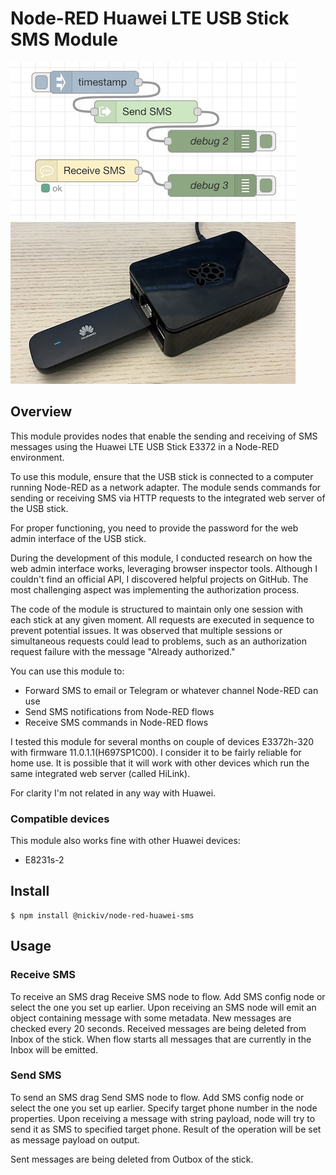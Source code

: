 # Node-RED Huawei LTE USB Stick SMS Module

![image of example flow](./examples/flow-screenshot.jpg) ![image of Huawei LTE USB Stick](./examples/h3372-raspi.jpg)

## Overview

This module provides nodes that enable the sending and receiving of SMS messages using the Huawei LTE USB Stick E3372 in a Node-RED environment.

To use this module, ensure that the USB stick is connected to a computer running Node-RED as a network adapter. The module sends commands for sending or receiving SMS via HTTP requests to the integrated web server of the USB stick.

For proper functioning, you need to provide the password for the web admin interface of the USB stick.

During the development of this module, I conducted research on how the web admin interface works, leveraging browser inspector tools. Although I couldn't find an official API, I discovered helpful projects on GitHub. The most challenging aspect was implementing the authorization process.

The code of the module is structured to maintain only one session with each stick at any given moment. All requests are executed in sequence to prevent potential issues. It was observed that multiple sessions or simultaneous requests could lead to problems, such as an authorization request failure with the message "Already authorized."

You can use this module to:

- Forward SMS to email or Telegram or whatever channel Node-RED can use
- Send SMS notifications from Node-RED flows
- Receive SMS commands in Node-RED flows

I tested this module for several months on couple of devices E3372h-320 with firmware 11.0.1.1(H697SP1C00). I consider it to be fairly reliable for home use. It is possible that it will work with other devices which run the same integrated web server (called HiLink).

For clarity I'm not related in any way with Huawei.

### Compatible devices

This module also works fine with other Huawei devices:
* E8231s-2


## Install

```
$ npm install @nickiv/node-red-huawei-sms
```

## Usage

### Receive SMS

To receive an SMS drag Receive SMS node to flow. Add SMS config node or select the one you set up earlier. Upon receiving an SMS node will emit an object containing message with some metadata. New messages are checked every 20 seconds. Received messages are being deleted from Inbox of the stick. When flow starts all messages that are currently in the Inbox will be emitted.

### Send SMS

To send an SMS drag Send SMS node to flow. Add SMS config node or select the one you set up earlier. Specify target phone number in the node properties. Upon receiving a message with string payload, node will try to send it as SMS to specified target phone. Result of the operation will be set as message payload on output.

Sent messages are being deleted from Outbox of the stick.